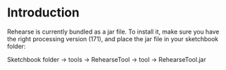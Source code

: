 # Introduction #

Rehearse is currently bundled as a jar file. To install it, make sure you have the right processing version (171), and place the jar file in your sketchbook folder:

Sketchbook folder -> tools -> RehearseTool -> tool -> RehearseTool.jar